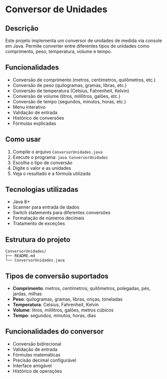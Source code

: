 # Conversor de Unidades

## Descrição
Este projeto implementa um conversor de unidades de medida via console em Java. Permite converter entre diferentes tipos de unidades como comprimento, peso, temperatura, volume e tempo.

## Funcionalidades
- Conversão de comprimento (metros, centímetros, quilômetros, etc.)
- Conversão de peso (quilogramas, gramas, libras, etc.)
- Conversão de temperatura (Celsius, Fahrenheit, Kelvin)
- Conversão de volume (litros, mililitros, galões, etc.)
- Conversão de tempo (segundos, minutos, horas, etc.)
- Menu interativo
- Validação de entrada
- Histórico de conversões
- Fórmulas explicadas

## Como usar
1. Compile o arquivo `ConversorUnidades.java`
2. Execute o programa: `java ConversorUnidades`
3. Escolha o tipo de conversão
4. Digite o valor e as unidades
5. Veja o resultado e a fórmula utilizada

## Tecnologias utilizadas
- Java 8+
- Scanner para entrada de dados
- Switch statements para diferentes conversões
- Formatação de números decimais
- Tratamento de exceções

## Estrutura do projeto
```
ConversorUnidades/
├── README.md
└── ConversorUnidades.java
```

## Tipos de conversão suportados
- **Comprimento**: metros, centímetros, quilômetros, polegadas, pés, jardas, milhas
- **Peso**: quilogramas, gramas, libras, onças, toneladas
- **Temperatura**: Celsius, Fahrenheit, Kelvin
- **Volume**: litros, mililitros, galões, metros cúbicos
- **Tempo**: segundos, minutos, horas, dias

## Funcionalidades do conversor
- Conversão bidirecional
- Validação de entrada
- Fórmulas matemáticas
- Precisão decimal configurável
- Interface amigável
- Histórico de operações 